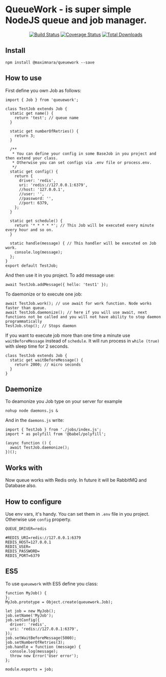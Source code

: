 # QueueWork - is super simple NodeJS queue and job manager.

<p align="center">
<a href="https://travis-ci.org/maximnara/queuework"><img src="https://travis-ci.org/maximnara/queuework.svg?branch=master" alt="Build Status"></a>
<a href='https://coveralls.io/github/maximnara/queuework'><img src='https://coveralls.io/repos/github/maximnara/queuework/badge.svg' alt='Coverage Status' /></a>
<a href="https://www.npmjs.com/package/@maximnara/queuework"><img src="https://img.shields.io/npm/dm/@maximnara/queuework" alt="Total Downloads"></a>
</p>

## Install
```
npm install @maximnara/queuework --save
```

## How to use
First define you own Job as follows:
```
import { Job } from 'queuework';

class TestJob extends Job {
  static get name() {
    return 'test'; // queue name
  }
  
  static get numberOfRetries() {
    return 3;
  }
  
  /**
   * You can define your config in some BaseJob in you project and then extend your class.
   * Otherwise you can set configs via .env file or process.env.
   */
  static get config() {
    return {
      driver: 'redis',
      uri: 'redis://127.0.0.1:6379',
      //host: '127.0.0.1',
      //user: '',
      //password: '',
      //port: 6379,
    };
  }
  
  static get schedule() {
    return '* * * * *'; // This Job will be executed every minute every hour and so on.
  }
  
  static handle(message) { // This handler will be executed on Job work.
    console.log(message);
  };
}
export default TestJob;
```

And then use it in you project. To add message use:
```
await TestJob.addMessage({ hello: 'test1' });
```

To daemonize or to execute one job:
```
await TestJob.work(); // use await for work function. Node works faster than queue.
await TestJob.daemonize(); // here if you will use await, next functions not be called and you will not have ability to stop daemon programmatically
TestJob.stop(); // Stops daemon
```

If you want to execute job more than one time a minute use `waitBeforeMessage` instead of `schedule`.
It will run process in `while (true)` with sleep time for 2 seconds.
```
class TestJob extends Job {
  static get waitBeforeMessage() {
    return 2000; // micro seconds
  }
}
```

## Daemonize
To deamonize you Job type on your server for example
```
nohup node daemons.js &
```

And in the `daemons.js` write:
```
import { TestJob } from './jobs/index.js';
import * as polyfill from '@babel/polyfill';

(async function () {
  await TestJob.daemonize();
})();
```

## Works with
Now queue works with Redis only. In future it will be RabbitMQ and Database also.

## How to configure
Use env vars, it's handy. You can set them in `.env` file in you project.
Otherwise use `config` property.

```
QUEUE_DRIVER=redis

#REDIS_URI=redis://127.0.0.1:6379
REDIS_HOST=127.0.0.1
REDIS_USER=
REDIS_PASSWORD=
REDIS_PORT=6379
```

## ES5
To use `queuework` with ES5 define you class:

```
function MyJob() {
};
MyJob.prototype = Object.create(queuework.Job);

let job = new MyJob();
job.setName('MyJob');
job.setConfig({
  driver: 'redis',
  uri: 'redis://127.0.0.1:6379',
});
job.setWaitBeforeMessage(5000);
job.setNumberOfRetries(3);
job.handle = function (message) {
  console.log(message);
  throw new Error('User error');
};

module.exports = job;
```